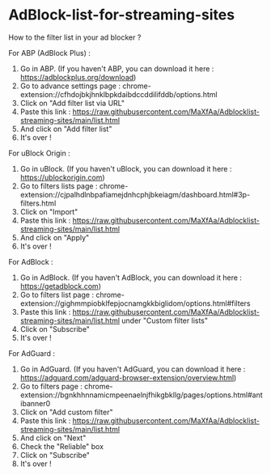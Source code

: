 # AdBlock-list-for-streaming-sites

How to the filter list in your ad blocker ?


For ABP (AdBlock Plus) :

1. Go in ABP. (If you haven't ABP, you can download it here : https://adblockplus.org/download)
2. Go to advance settings page : chrome-extension://cfhdojbkjhnklbpkdaibdccddilifddb/options.html
3. Click on "Add filter list via URL"
4. Paste this link : https://raw.githubusercontent.com/MaXfAa/Adblocklist-streaming-sites/main/list.html
5. And click on "Add filter list"
6. It's over !



For uBlock Origin :

1. Go in uBlock. (If you haven't uBlock, you can download it here : https://ublockorigin.com)
2. Go to filters lists page : chrome-extension://cjpalhdlnbpafiamejdnhcphjbkeiagm/dashboard.html#3p-filters.html
3. Click on "Import"
4. Paste this link : https://raw.githubusercontent.com/MaXfAa/Adblocklist-streaming-sites/main/list.html
5. And click on "Apply"
6. It's over !



For AdBlock :

1. Go in AdBlock. (If you haven't AdBlock, you can download it here : https://getadblock.com)
2. Go to filters list page : chrome-extension://gighmmpiobklfepjocnamgkkbiglidom/options.html#filters
3. Paste this link : https://raw.githubusercontent.com/MaXfAa/Adblocklist-streaming-sites/main/list.html under "Custom filter lists"
4. Click on "Subscribe"
5. It's over !



For AdGuard :

1. Go in AdGuard. (If you haven't AdGuard, you can download it here : https://adguard.com/adguard-browser-extension/overview.html)
2. Go to filters page : chrome-extension://bgnkhhnnamicmpeenaelnjfhikgbkllg/pages/options.html#antibanner0
3. Click on "Add custom filter"
4. Paste this link : https://raw.githubusercontent.com/MaXfAa/Adblocklist-streaming-sites/main/list.html
5. And click on "Next"
6. Check the "Reliable" box
7. Click on "Subscribe"
8. It's over !
